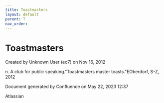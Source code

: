 ```yaml
---
title: Toastmasters
layout: default
parent: T
nav_order:
---
```


# Toastmasters

Created by  Unknown User (eo7) on Nov 16, 2012

n. A club for public speaking.&quot;Toastmasters master toasts.&quot;EOberdorf, S-Z, 2012

Document generated by Confluence on May 22, 2023 12:37

Atlassian
